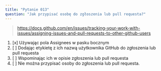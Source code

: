 ```yaml
---
title: "Pytanie 013"
question: "Jak przypisać osobę do zgłoszenia lub pull requesta?"
---
```



> https://docs.github.com/en/issues/tracking-your-work-with-issues/assigning-issues-and-pull-requests-to-other-github-users
1. [x] Używając pola Assignees w pasku bocznym
1. [ ] Dodając etykietę z ich nazwą użytkownika GitHub do zgłoszenia lub pull requesta
1. [ ] Wspominając ich w opisie zgłoszenia lub pull requesta
1. [ ] Nie można przypisać osoby do zgłoszenia lub pull requesta.
